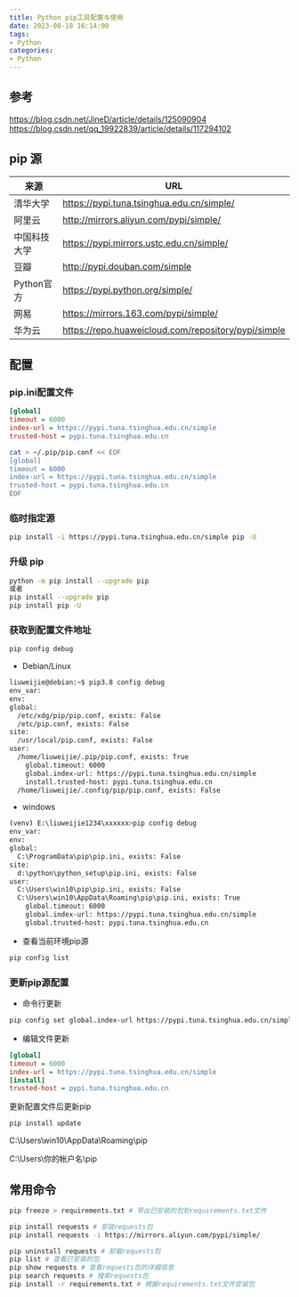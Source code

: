 ```yaml
---
title: Python pip工具配置与使用
date: 2023-08-18 16:14:00
tags:
- Python
categories:
- Python
---
```


## 参考

https://blog.csdn.net/JineD/article/details/125090904
https://blog.csdn.net/qq_19922839/article/details/117294102

## pip 源

| 来源 | URL |
| -- | -- |
| 清华大学 | https://pypi.tuna.tsinghua.edu.cn/simple/ |
| 阿里云 | http://mirrors.aliyun.com/pypi/simple/ |
| 中国科技大学 | https://pypi.mirrors.ustc.edu.cn/simple/ |
| 豆瓣 | http://pypi.douban.com/simple |
| Python官方 | https://pypi.python.org/simple/ |
| 网易 | https://mirrors.163.com/pypi/simple/ |
| 华为云 | https://repo.huaweicloud.com/repository/pypi/simple |


## 配置

### pip.ini配置文件

```ini
[global]
timeout = 6000
index-url = https://pypi.tuna.tsinghua.edu.cn/simple
trusted-host = pypi.tuna.tsinghua.edu.cn
```

```bash
cat > ~/.pip/pip.conf << EOF
[global]
timeout = 6000
index-url = https://pypi.tuna.tsinghua.edu.cn/simple
trusted-host = pypi.tuna.tsinghua.edu.cn
EOF
```


### 临时指定源

```bash
pip install -i https://pypi.tuna.tsinghua.edu.cn/simple pip -U
```

### 升级 pip

```bash
python -m pip install --upgrade pip
或者
pip install --upgrade pip
pip install pip -U
```

### 获取到配置文件地址

```bash
pip config debug 
```


- Debian/Linux
```bash
liuweijie@debian:~$ pip3.8 config debug
env_var:
env:
global:
  /etc/xdg/pip/pip.conf, exists: False
  /etc/pip.conf, exists: False
site:
  /usr/local/pip.conf, exists: False
user:
  /home/liuweijie/.pip/pip.conf, exists: True
    global.timeout: 6000
    global.index-url: https://pypi.tuna.tsinghua.edu.cn/simple
    install.trusted-host: pypi.tuna.tsinghua.edu.cn
  /home/liuweijie/.config/pip/pip.conf, exists: False
```

- windows

```bash
(venv) E:\liuweijie1234\xxxxxx>pip config debug
env_var:
env:
global:
  C:\ProgramData\pip\pip.ini, exists: False
site:
  d:\python\python_setup\pip.ini, exists: False
user:
  C:\Users\win10\pip\pip.ini, exists: False
  C:\Users\win10\AppData\Roaming\pip\pip.ini, exists: True
    global.timeout: 6000
    global.index-url: https://pypi.tuna.tsinghua.edu.cn/simple
    global.trusted-host: pypi.tuna.tsinghua.edu.cn
```

- 查看当前环境pip源

```bash
pip config list
```

### 更新pip源配置

- 命令行更新

```bash
pip config set global.index-url https://pypi.tuna.tsinghua.edu.cn/simple
```

- 编辑文件更新

```ini
[global]
timeout = 6000
index-url = https://pypi.tuna.tsinghua.edu.cn/simple
[install]
trusted-host = pypi.tuna.tsinghua.edu.cn
```


更新配置文件后更新pip

```bash
pip install update
```


C:\Users\win10\AppData\Roaming\pip

C:\Users\你的帐户名\pip


## 常用命令

```bash
pip freeze > requirements.txt # 导出已安装的包到requirements.txt文件

pip install requests # 安装requests包
pip install requests -i https://mirrors.aliyun.com/pypi/simple/

pip uninstall requests # 卸载requests包
pip list # 查看已安装的包
pip show requests # 查看requests包的详细信息
pip search requests # 搜索requests包
pip install -r requirements.txt # 根据requirements.txt文件安装包
```


